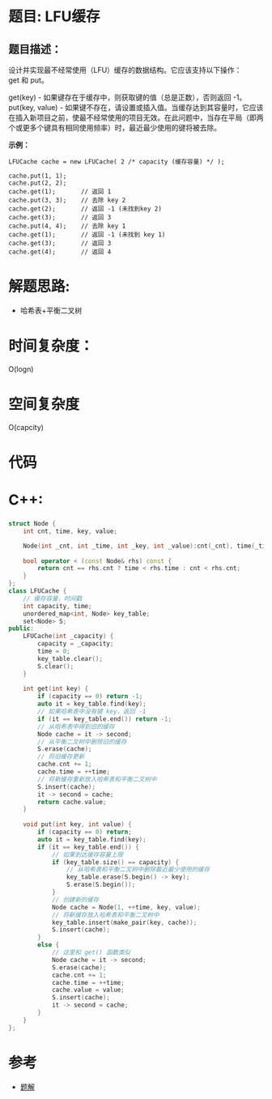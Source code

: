 # 题目: LFU缓存

## 题目描述：
设计并实现最不经常使用（LFU）缓存的数据结构。它应该支持以下操作：get 和 put。

get(key) - 如果键存在于缓存中，则获取键的值（总是正数），否则返回 -1。
put(key, value) - 如果键不存在，请设置或插入值。当缓存达到其容量时，它应该在插入新项目之前，使最不经常使用的项目无效。在此问题中，当存在平局（即两个或更多个键具有相同使用频率）时，最近最少使用的键将被去除。
  
  **示例：**
```
LFUCache cache = new LFUCache( 2 /* capacity (缓存容量) */ );

cache.put(1, 1);
cache.put(2, 2);
cache.get(1);       // 返回 1
cache.put(3, 3);    // 去除 key 2
cache.get(2);       // 返回 -1 (未找到key 2)
cache.get(3);       // 返回 3
cache.put(4, 4);    // 去除 key 1
cache.get(1);       // 返回 -1 (未找到 key 1)
cache.get(3);       // 返回 3
cache.get(4);       // 返回 4
  ```
  
# 解题思路:

  - 哈希表+平衡二叉树

# 时间复杂度：
O(logn)
# 空间复杂度
 O(capcity)
# 代码

# C++: 
###  
```c++
struct Node {
    int cnt, time, key, value;

    Node(int _cnt, int _time, int _key, int _value):cnt(_cnt), time(_time), key(_key), value(_value){}  // 构造函数
    
    bool operator < (const Node& rhs) const {
        return cnt == rhs.cnt ? time < rhs.time : cnt < rhs.cnt;
    }
};
class LFUCache {
    // 缓存容量，时间戳
    int capacity, time;
    unordered_map<int, Node> key_table;
    set<Node> S;
public:
    LFUCache(int _capacity) {
        capacity = _capacity;
        time = 0;
        key_table.clear();
        S.clear();
    }
    
    int get(int key) {
        if (capacity == 0) return -1;
        auto it = key_table.find(key);
        // 如果哈希表中没有键 key，返回 -1
        if (it == key_table.end()) return -1;
        // 从哈希表中得到旧的缓存
        Node cache = it -> second;
        // 从平衡二叉树中删除旧的缓存
        S.erase(cache);
        // 将旧缓存更新
        cache.cnt += 1;
        cache.time = ++time;
        // 将新缓存重新放入哈希表和平衡二叉树中
        S.insert(cache);
        it -> second = cache;
        return cache.value;
    }
    
    void put(int key, int value) {
        if (capacity == 0) return;
        auto it = key_table.find(key);
        if (it == key_table.end()) {
            // 如果到达缓存容量上限
            if (key_table.size() == capacity) {
                // 从哈希表和平衡二叉树中删除最近最少使用的缓存
                key_table.erase(S.begin() -> key);
                S.erase(S.begin());
            }
            // 创建新的缓存
            Node cache = Node(1, ++time, key, value);
            // 将新缓存放入哈希表和平衡二叉树中
            key_table.insert(make_pair(key, cache));
            S.insert(cache);
        }
        else {
            // 这里和 get() 函数类似
            Node cache = it -> second;
            S.erase(cache);
            cache.cnt += 1;
            cache.time = ++time;
            cache.value = value;
            S.insert(cache);
            it -> second = cache;
        }
    }
};
```
# 参考
  - [题解](https://leetcode-cn.com/problems/lfu-cache/solution/lfuhuan-cun-by-leetcode-solution/)
